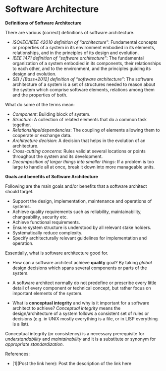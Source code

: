 # Software Architecture


**Definitions of Software Architecture**

There are various (correct) definitions of software architecture.

- *ISO/IEC/IEEE 42010 definition of “architecture”*: Fundamental concepts or properties of a system in its environment embodied in its elements, relationships, and in the principles of its design and evolution.
- *IEEE 1471 definition of “software architecture”*: The fundamental organization of a system embodied in its components, their relationships to each
other, and to the environment, and the principles guiding its design and evolution.
- *SEI / [Bass+2012] definition of “software architecture”*: The software architecture of a system is a set of structures needed to reason about the system which comprise software elements, relations among them and the properties of both.     

What do some of the terms mean:

- _Component_: Building block of system.
- _Structure_: A collection of related elements that do a common task together.
- _Relationships/dependencies_: The coupling of elements allowing them to cooperate or exchange data.
- _Architecture decision_: A decision that helps in the evolution of an architecture.
- _Cross-cutting concerns_: Rules valid at several locations or points throughout the system and its development.
- _Decomposition of larger things into smaller things_: If a problem is too large to handle all at once, break it down into more manageable units.  


**Goals and benefits of Software Architecture**

Following are the main goals and/or benefits that a software architect should target.

- Support the design, implementation, maintenance and operations of systems.
- Achieve quality requirements such as reliability, maintainability, changeability, security etc.
- Achieve functional requirements.
- Ensure system structure is understood by all relevant stake holders.
- Systematically reduce complexity.
- Specify architecturally relevant guidelines for implementation and operation.

Essentially, what is software architecture good for.

- How can a software architect achieve **quality** goal? By taking _global_ design decisions which spans several components or parts of the system.

- A software architect normally do not predefine or prescribe every little detail of every component or technical concept, but rather focus on important elements of the system.

- What is **conceptual integrity** and why is it important for a software architect to achieve? _Conceptual integrity_ means the design/architecture of a system follows a consistent set of rules or decisions (e.g. in UNIX mostly everything is a file, or in LISP everything is a list).     

Conceptual integrity (or  consistency) is a necessary prerequisite for _understandability_ and _maintainability_ and it is a substitute or synonym for _appropriate standardization_.





 


References:
- [1](Post the link here): Post the description of the link here
